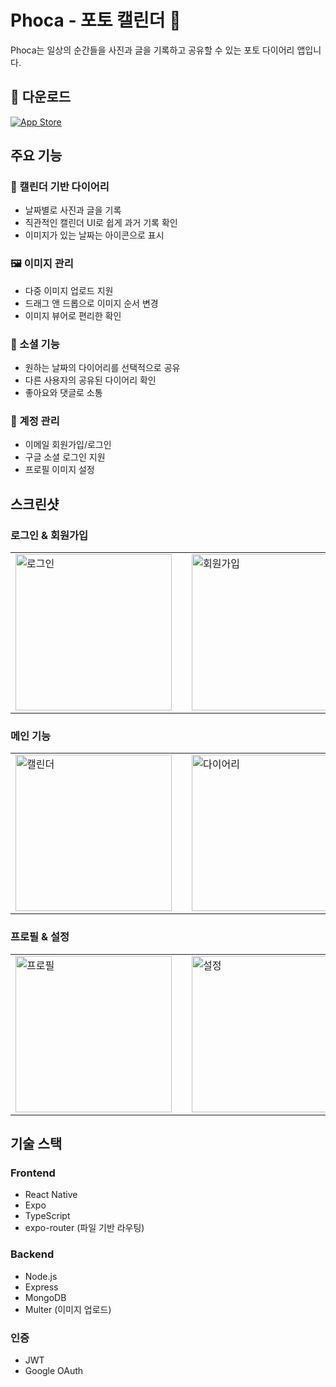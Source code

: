 # Phoca - 포토 캘린더 📸

Phoca는 일상의 순간들을 사진과 글을 기록하고 공유할 수 있는 포토 다이어리 앱입니다.

## 📱 다운로드
[![App Store](https://img.shields.io/badge/App_Store-0D96F6?style=for-the-badge&logo=app-store&logoColor=white)](https://apps.apple.com/kr/app/phoca-포토-캘린더/6738384565)

## 주요 기능

### 📅 캘린더 기반 다이어리
- 날짜별로 사진과 글을 기록
- 직관적인 캘린더 UI로 쉽게 과거 기록 확인
- 이미지가 있는 날짜는 아이콘으로 표시

### 🖼️ 이미지 관리
- 다중 이미지 업로드 지원
- 드래그 앤 드롭으로 이미지 순서 변경
- 이미지 뷰어로 편리한 확인

### 🤝 소셜 기능
- 원하는 날짜의 다이어리를 선택적으로 공유
- 다른 사용자의 공유된 다이어리 확인
- 좋아요와 댓글로 소통

### 👤 계정 관리
- 이메일 회원가입/로그인
- 구글 소셜 로그인 지원
- 프로필 이미지 설정

## 스크린샷

### 로그인 & 회원가입
<p align="center">
  <table>
    <tr>
      <td><img src="https://github.com/user-attachments/assets/77a2821d-75dd-4b50-b2fd-21411527a047" width="250" alt="로그인"></td>
      <td width="30"></td>
      <td><img src="https://github.com/user-attachments/assets/9293cd0f-8a54-49c8-8daf-92640ad5d87e" width="250" alt="회원가입"></td>
    </tr>
  </table>
</p>

### 메인 기능
<p align="center">
  <table>
    <tr>
      <td><img src="https://github.com/user-attachments/assets/d8376c39-76d9-4d09-bcdf-9aa9cca1a2cb" width="250" alt="캘린더"></td>
      <td width="30"></td>
      <td><img src="https://github.com/user-attachments/assets/02254be7-1fe1-4890-8625-e74f61a1dd3e" width="250" alt="다이어리"></td>
    </tr>
  </table>
</p>

### 프로필 & 설정
<p align="center">
  <table>
    <tr>
      <td><img src="https://github.com/user-attachments/assets/d43bd860-a40a-4756-93f4-39f957aabefb" width="250" alt="프로필"></td>
      <td width="30"></td>
      <td><img src="https://github.com/user-attachments/assets/1c4e5c5d-2154-47cf-947b-588315ba90df" width="250" alt="설정"></td>
    </tr>
  </table>
</p>

## 기술 스택

### Frontend
- React Native
- Expo
- TypeScript
- expo-router (파일 기반 라우팅)

### Backend
- Node.js
- Express
- MongoDB
- Multer (이미지 업로드)

### 인증
- JWT
- Google OAuth
